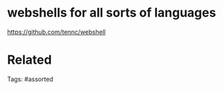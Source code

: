 # webshells for all sorts of languages
https://github.com/tennc/webshell

# Related

Tags:
    #assorted
